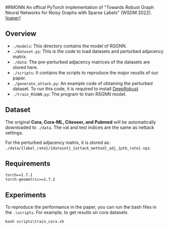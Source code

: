 #RMGNN
An offical PyTorch implementation of "Towards Robust Graph Neural Networks for Noisy Graphs with Sparse Labels" (WSDM 2022). [[paper]](https://arxiv.org/pdf/2201.00232.pdf)
## Overview
* `./models`: This directory contains the model of RSGNN.
* `./dataset.py`: This is the code to load datasets and perturbed adjacency matrix.
* `./data`: The pre-perturbed adjacency matrices of the datasets are stored here.
* `./scripts`: It contains the scripts to reproduce the major reuslts of our paper.
* `./generate_attack.py`: An example code of obtaining the perturbed dataset. To run this code, it is required to install [DeepRobust](https://deeprobust.readthedocs.io/en/latest/)
* `./train_RSGNN.py`: The program to train RSGNN model.

## Dataset
The original **Cora, Cora-ML, Citeseer, and Pubmed** will be automatically downloaded to `./data`. The val and test indices are the same as nettack settings. 

For the perturbed adjacency matrix, it is stored as: `./data/{label_rate}/{dataset}_{attack_method}_adj_{ptb_rate}.npz`. 

## Requirements

```
torch==1.7.1
torch-geometric==1.7.2 
```

## Experiments
To reproduce the performance in the paper, you can run the bash files in the `.\scripts`. For example, to get results on cora datasets
```
bash scripts\train_cora.sh
```



```
